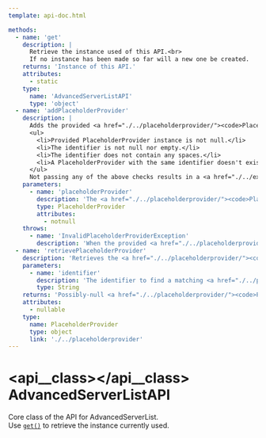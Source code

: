 ```yaml
---
template: api-doc.html

methods:
  - name: 'get'
    description: |
      Retrieve the instance used of this API.<br>
      If no instance has been made so far will a new one be created.
    returns: 'Instance of this API.'
    attributes:
      - static
    type:
      name: 'AdvancedServerListAPI'
      type: 'object'
  - name: 'addPlaceholderProvider'
    description: |
      Adds the provided <a href="./../placeholderprovider/"><code>PlaceholderProvider</code></a> to the list, if it passes the following checks:<br>
      <ul>
        <li>Provided PlaceholderProvider instance is not null.</li>
        <li>The identifier is not null nor empty.</li>
        <li>The identifier does not contain any spaces.</li>
        <li>A PlaceholderProvider with the same identifier doesn't exist already.</li>
      </ul>
      Not passing any of the above checks results in a <a href="./../exceptions/invalidplaceholderproviderexception/"><code>InvalidPlaceholderProviderException</code></a> being thrown.
    parameters:
      - name: 'placeholderProvider'
        description: 'The <a href="./../placeholderprovider/"><code>PlaceholderProvider</code></a> to add.'
        type: PlaceholderProvider
        attributes:
          - notnull
    throws:
      - name: 'InvalidPlaceholderProviderException'
        description: 'When the provided <a href="./../placeholderprovider/"><code>PlaceholderProvider</code> instance</a> is null, has a null or empty identifier, the identifier contains spaces, or another PlaceholderProvider with the same identifier is already in use.'
  - name: 'retrievePlaceholderProvider'
    description: 'Retrieves the <a href="./../placeholderprovider/"><code>PlaceholderProvider</code></a> associated with the provided identifier, or <code>null</code> should no such entry exist.'
    parameters:
      - name: 'identifier'
        description: 'The identifier to find a matching <a href="./../placeholderprovider/"><code>PlaceholderProvider</code></a> for.'
        type: String
    returns: 'Possibly-null <a href="./../placeholderprovider/"><code>PlaceholderProvider</code> instance</a>.'
    attributes:
      - nullable
    type:
      name: PlaceholderProvider
      type: object
      link: './../placeholderprovider'
---
```


# <api__class></api__class> AdvancedServerListAPI

Core class of the API for AdvancedServerList.  
Use [`get()`](#get) to retrieve the instance currently used.